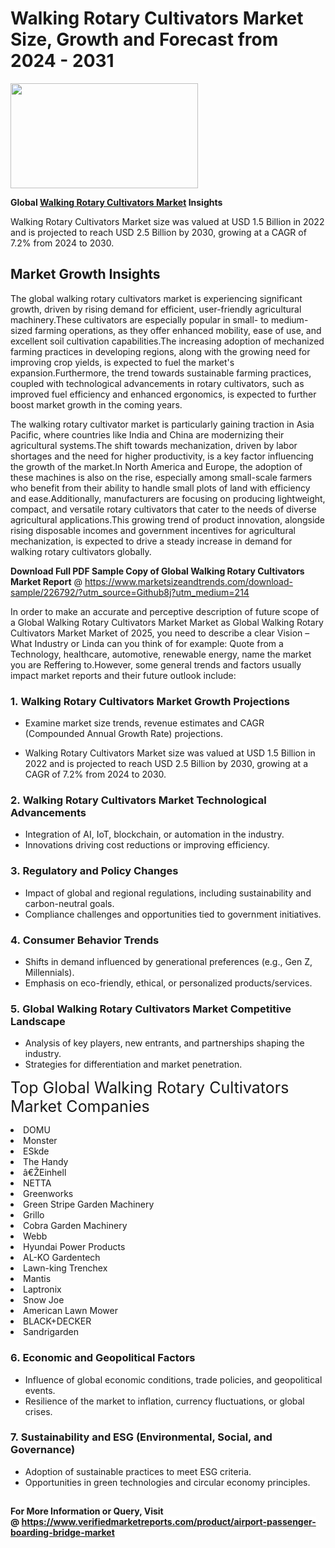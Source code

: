 <H1>Walking Rotary Cultivators Market Size, Growth and Forecast from 2024 - 2031</H1><img class="aligncenter size-medium wp-image-584254" src="https://thirdeyenews.in/wp-content/uploads/2024/09/Global-Market-Research-300x168.jpeg" alt="" width="300" height="168" /><p><strong>Global&nbsp;<a href="https://www.marketsizeandtrends.com/download-sample/226792/?utm_source=Github8j?utm_medium=214">Walking Rotary Cultivators Market</a> Insights</strong></p><p>Walking Rotary Cultivators Market size was valued at USD 1.5 Billion in 2022 and is projected to reach USD 2.5 Billion by 2030, growing at a CAGR of 7.2% from 2024 to 2030.</p><p><h2>Market Growth Insights</h2> <p>The global walking rotary cultivators market is experiencing significant growth, driven by rising demand for efficient, user-friendly agricultural machinery.These cultivators are especially popular in small- to medium-sized farming operations, as they offer enhanced mobility, ease of use, and excellent soil cultivation capabilities.The increasing adoption of mechanized farming practices in developing regions, along with the growing need for improving crop yields, is expected to fuel the market's expansion.Furthermore, the trend towards sustainable farming practices, coupled with technological advancements in rotary cultivators, such as improved fuel efficiency and enhanced ergonomics, is expected to further boost market growth in the coming years.</p> <p>The walking rotary cultivator market is particularly gaining traction in Asia Pacific, where countries like India and China are modernizing their agricultural systems.The shift towards mechanization, driven by labor shortages and the need for higher productivity, is a key factor influencing the growth of the market.In North America and Europe, the adoption of these machines is also on the rise, especially among small-scale farmers who benefit from their ability to handle small plots of land with efficiency and ease.Additionally, manufacturers are focusing on producing lightweight, compact, and versatile rotary cultivators that cater to the needs of diverse agricultural applications.This growing trend of product innovation, alongside rising disposable incomes and government incentives for agricultural mechanization, is expected to drive a steady increase in demand for walking rotary cultivators globally.<p><span class=""><strong>Download Full PDF Sample Copy of Global Walking Rotary Cultivators Market Report</strong> @ <a href="https://www.marketsizeandtrends.com/download-sample/226792/?utm_source=Github8j?utm_medium=214" target="_blank">https://www.marketsizeandtrends.com/download-sample/226792/?utm_source=Github8j?utm_medium=214</a></span></p><p>In order to make an accurate and perceptive description of future scope of a Global&nbsp;Walking Rotary Cultivators Market Market as Global&nbsp;Walking Rotary Cultivators Market Market of 2025, you need to describe a clear Vision &ndash; What Industry or Linda can you think of for example: Quote from a Technology, healthcare, automotive, renewable energy, name the market you are Reffering to.However, some general trends and factors usually impact market reports and their future outlook include:</p><h3>1.&nbsp;<strong>Walking Rotary Cultivators Market Growth Projections</strong></h3><ul><li>Examine market size trends, revenue estimates and CAGR (Compounded Annual Growth Rate) projections.</li><li><p>Walking Rotary Cultivators Market size was valued at USD 1.5 Billion in 2022 and is projected to reach USD 2.5 Billion by 2030, growing at a CAGR of 7.2% from 2024 to 2030.</p></li></ul><h3>2.&nbsp;<strong>Walking Rotary Cultivators Market Technological Advancements</strong></h3><ul><li>Integration of AI, IoT, blockchain, or automation in the industry.</li><li>Innovations driving cost reductions or improving efficiency.</li></ul><h3>3.&nbsp;<strong>Regulatory and Policy Changes</strong></h3><ul><li>Impact of global and regional regulations, including sustainability and carbon-neutral goals.</li><li>Compliance challenges and opportunities tied to government initiatives.</li></ul><h3>4.&nbsp;<strong>Consumer Behavior Trends</strong></h3><ul><li>Shifts in demand influenced by generational preferences (e.g., Gen Z, Millennials).</li><li>Emphasis on eco-friendly, ethical, or personalized products/services.</li></ul><h3>5.&nbsp;<strong>Global Walking Rotary Cultivators Market Competitive Landscape</strong></h3><ul><li>Analysis of key players, new entrants, and partnerships shaping the industry.</li><li>Strategies for differentiation and market penetration.</li></ul><p data-pm-slice="1 1 []"><span style="color: inherit; font-family: inherit; font-size: 25px;">Top Global Walking Rotary Cultivators Market Companies</span></p><div class="" data-test-id=""><p><li>DOMU</li><li> Monster</li><li> ESkde</li><li> The Handy</li><li> â€ŽEinhell</li><li> NETTA</li><li> Greenworks</li><li> Green Stripe Garden Machinery</li><li> Grillo</li><li> Cobra Garden Machinery</li><li> Webb</li><li> Hyundai Power Products</li><li> AL-KO Gardentech</li><li> Lawn-king Trenchex</li><li> Mantis</li><li> Laptronix</li><li> Snow Joe</li><li> American Lawn Mower</li><li> BLACK+DECKER</li><li> Sandrigarden</li></p></div><h3>6.&nbsp;<strong>Economic and Geopolitical Factors</strong></h3><ul><li>Influence of global economic conditions, trade policies, and geopolitical events.</li><li>Resilience of the market to inflation, currency fluctuations, or global crises.</li></ul><h3>7.&nbsp;<strong>Sustainability and ESG (Environmental, Social, and Governance)</strong></h3><ul><li>Adoption of sustainable practices to meet ESG criteria.</li><li>Opportunities in green technologies and circular economy principles.</li></ul><h2><strong style="font-size: 14px;">For More Information or Query, Visit @&nbsp;</strong><a style="background-color: #ffffff; font-size: 14px;" href="https://www.marketsizeandtrends.com/report/walking-rotary-cultivators-market/" target="_blank">https://www.verifiedmarketreports.com/product/airport-passenger-boarding-bridge-market</a></h2>